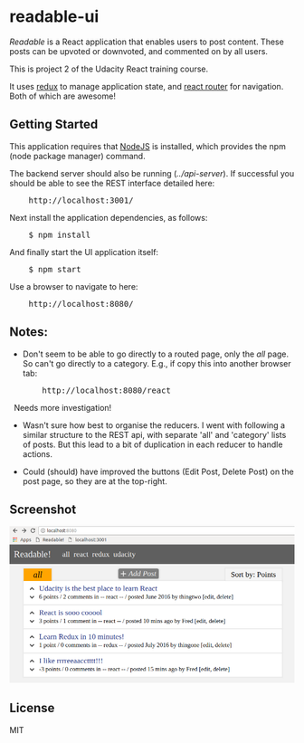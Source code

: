 
# readable-ui

_Readable_ is a React application that enables users to post content. These posts can
be upvoted or downvoted, and commented on by all users.

This is project 2 of the Udacity React training course.

It uses [redux](https://github.com/reactjs/react-redux) to manage application state, and
[react router](https://github.com/ReactTraining/react-router) for navigation. Both of
which are awesome!

## Getting Started

This application requires that [NodeJS](https://nodejs.org/en/) is installed, which provides
the npm (node package manager) command.

The backend server should also be running (_../api-server_). If successful you should be able
to see the REST interface detailed here:

<pre>
    http://localhost:3001/
</pre>

Next install the application dependencies, as follows:

<pre>
    $ npm install
</pre>

And finally start the UI application itself:

<pre>
    $ npm start
</pre>

Use a browser to navigate to here:

<pre>
    http://localhost:8080/
</pre>


## Notes:

* Don't seem to be able to go directly to a routed page, only the _all_ page. So can't
  go directly to a category. E.g., if copy this into another browser tab:

  <pre>
      http://localhost:8080/react
  </pre>

&nbsp;&nbsp;Needs more investigation!

* Wasn't sure how best to organise the reducers. I went with following a similar
  structure to the REST api, with separate 'all' and 'category' lists of posts.
  But this lead to a bit of duplication in each reducer to handle actions.

* Could (should) have improved the buttons (Edit Post, Delete Post) on the post page,
  so they are at the top-right.

## Screenshot

![Screenshot 1](./screenshot1.png?raw=true)

## License

MIT

